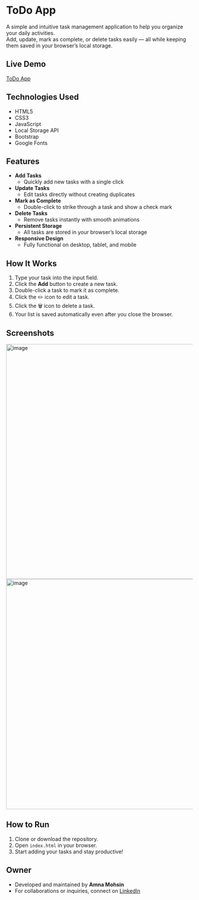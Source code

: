 #  ToDo App

A simple and intuitive task management application to help you organize your daily activities.  
Add, update, mark as complete, or delete tasks easily — all while keeping them saved in your browser’s local storage.

## Live Demo
[ToDo App](https://task-application-a.netlify.app/)

## Technologies Used
- HTML5
- CSS3
- JavaScript
- Local Storage API
- Bootstrap 
- Google Fonts

## Features
- **Add Tasks**
  - Quickly add new tasks with a single click
- **Update Tasks**
  - Edit tasks directly without creating duplicates
- **Mark as Complete**
  - Double-click to strike through a task and show a check mark
- **Delete Tasks**
  - Remove tasks instantly with smooth animations
- **Persistent Storage**
  - All tasks are stored in your browser’s local storage
- **Responsive Design**
  - Fully functional on desktop, tablet, and mobile

## How It Works
1. Type your task into the input field.
2. Click the **Add** button to create a new task.
3. Double-click a task to mark it as complete.
4. Click the ✏️ icon to edit a task.
5. Click the 🗑 icon to delete a task.
6. Your list is saved automatically  even after you close the browser.

## Screenshots
<img width="1302" height="635" alt="image" src="https://github.com/user-attachments/assets/4508b873-9906-4118-9b29-9368b805f2f3" />
<img width="1125" height="622" alt="image" src="https://github.com/user-attachments/assets/225e857d-f79a-466e-ab75-f4cc5990e901" />



## How to Run
1. Clone or download the repository.  
2. Open `index.html` in your browser.  
3. Start adding your tasks and stay productive!

## Owner
* Developed and maintained by **Amna Mohsin**  
* For collaborations or inquiries, connect on [LinkedIn](https://www.linkedin.com/in/amna-m98/)
